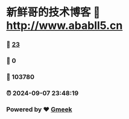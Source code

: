 # 新鲜哥的技术博客 :link: http://www.ababll5.cn 
### :page_facing_up: [23](http://www.ababll5.cn/tag.html) 
### :speech_balloon: 0 
### :hibiscus: 103780 
### :alarm_clock: 2024-09-07 23:48:19 
### Powered by :heart: [Gmeek](https://github.com/Meekdai/Gmeek)
